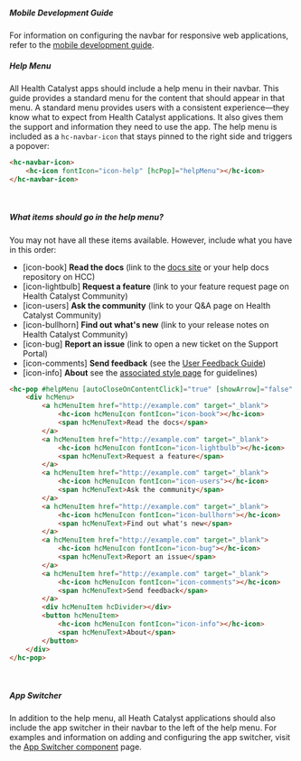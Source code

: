 ##### Mobile Development Guide

For information on configuring the navbar for responsive web applications, refer to the [mobile development guide](https://cashmere.healthcatalyst.net/web/mobile/mobile-navigation).

##### Help Menu

All Health Catalyst apps should include a help menu in their navbar. This guide provides a standard menu for the content that should appear in that menu. A standard menu provides users with a consistent experience—they know what to expect from Health Catalyst applications. It also gives them the support and information they need to use the app. The help menu is included as a `hc-navbar-icon` that stays pinned to the right side and triggers a popover:

```html
<hc-navbar-icon>
    <hc-icon fontIcon="icon-help" [hcPop]="helpMenu"></hc-icon>
</hc-navbar-icon>
```

&nbsp;

##### What items should go in the help menu?

You may not have all these items available. However, include what you have in this order:

-   [icon-book] **Read the docs** (link to the [docs site](https://www.healthcatalyst.com/docs/) or your help docs repository on HCC)
-   [icon-lightbulb] **Request a feature** (link to your feature request page on Health Catalyst Community)
-   [icon-users] **Ask the community** (link to your Q&A page on Health Catalyst Community)
-   [icon-bullhorn] **Find out what's new** (link to your release notes on Health Catalyst Community)
-   [icon-bug] **Report an issue** (link to open a new ticket on the Support Portal)
-   [icon-comments] **Send feedback** (see the [User Feedback Guide](https://cashmere.healthcatalyst.net/web/components/typeform-survey/examples))
-   [icon-info] **About** see the [associated style page](https://cashmere.healthcatalyst.net/foundations/about) for guidelines)

```html
<hc-pop #helpMenu [autoCloseOnContentClick]="true" [showArrow]="false" horizontalAlign="end">
    <div hcMenu>
        <a hcMenuItem href="http://example.com" target="_blank">
            <hc-icon hcMenuIcon fontIcon="icon-book"></hc-icon>
            <span hcMenuText>Read the docs</span>
        </a>
        <a hcMenuItem href="http://example.com" target="_blank">
            <hc-icon hcMenuIcon fontIcon="icon-lightbulb"></hc-icon>
            <span hcMenuText>Request a feature</span>
        </a>
        <a hcMenuItem href="http://example.com" target="_blank">
            <hc-icon hcMenuIcon fontIcon="icon-users"></hc-icon>
            <span hcMenuText>Ask the community</span>
        </a>
        <a hcMenuItem href="http://example.com" target="_blank">
            <hc-icon hcMenuIcon fontIcon="icon-bullhorn"></hc-icon>
            <span hcMenuText>Find out what's new</span>
        </a>
        <a hcMenuItem href="http://example.com" target="_blank">
            <hc-icon hcMenuIcon fontIcon="icon-bug"></hc-icon>
            <span hcMenuText>Report an issue</span>
        </a>
        <a hcMenuItem href="http://example.com" target="_blank">
            <hc-icon hcMenuIcon fontIcon="icon-comments"></hc-icon>
            <span hcMenuText>Send feedback</span>
        </a>
        <div hcMenuItem hcDivider></div>
        <button hcMenuItem>
            <hc-icon hcMenuIcon fontIcon="icon-info"></hc-icon>
            <span hcMenuText>About</span>
        </button>
    </div>
</hc-pop>
```

&nbsp;

##### App Switcher

In addition to the help menu, all Heath Catalyst applications should also include the app switcher in their navbar to the left of the help menu.
For examples and information on adding and configuring the app switcher, visit the [App Switcher component](https://cashmere.healthcatalyst.net/web/components/app-switcher) page.
